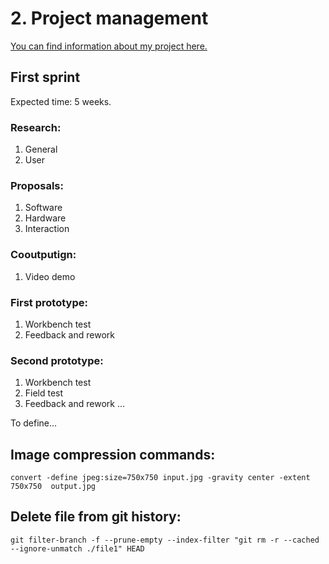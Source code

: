 # 2. Project management

[You can find information about my project here.](/projects/final-project/)

## First sprint
Expected time: 5 weeks.

### Research:
1. General
2. User

### Proposals:
1. Software
2. Hardware
3. Interaction

### Cooutputign:
1. Video demo

### First prototype:
1. Workbench test
2. Feedback and rework

### Second prototype:
1. Workbench test
2. Field test
3. Feedback and rework
...

To define...


## Image compression commands:

```
convert -define jpeg:size=750x750 input.jpg -gravity center -extent 750x750  output.jpg
```

## Delete file from git history:

```
git filter-branch -f --prune-empty --index-filter "git rm -r --cached --ignore-unmatch ./file1" HEAD
```
